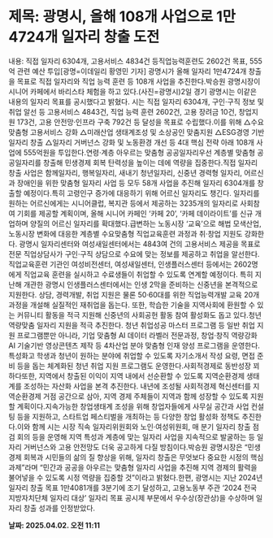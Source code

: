 # **제목: 광명시, 올해 108개 사업으로 1만4724개 일자리 창출 도전**

  내용: 직접 일자리 6304개, 고용서비스 4834건 등직업능력훈련도 2602건 목표, 555억 관련 예산 투입[광명=이데일리 황영민 기자] 광명시가 올해 일자리 1만4724개 창출을 목표로 직접 일자리와 직업 능력 훈련 등 108개 사업을 추진한다.박승원 광명시장이 시니어 카페에서 바리스타 체험을 하고 있다.(사진=광명시)2일 경기 광명시는 이같은 내용의 일자리 목표를 공시했다고 밝혔다. 시는 직접 일자리 6304개, 구인·구직 정보 및 취업 알선 등 고용서비스 4843건, 직업 능력 훈련 2602건, 고용 장려금 10건, 창업지원 173건, 고용 안전망·인프라 구축 792건 등 달성을 목표로 수립했다.이를 위해 △수요맞춤형 고용서비스 강화 △미래산업 생태계조성 및 소상공인 맞춤지원 △ESG경영 기반 일자리 창출 △일자리 거버넌스 강화 및 노동환경 개선 등 4대 핵심 전략 아래 108개 사업에 555억원을 투입한다.연령·계층 아우르는 맞춤형 공공일자리우선 계층별 맞춤형 공공일자리를 창출해 민생경제 회복 탄력성을 높이는 데에 역량을 집중한다.직접 일자리 창출 사업은 함께일자리, 행복일자리, 새내기 청년일자리, 신중년 경력형 일자리, 어르신과 장애인을 위한 맞춤형 일자리 사업 등 모두 58개 사업을 추진해 일자리 6304개를 창출할 예정이다.특히 고령인구 증가에 대응하기 위해 어르신 일자리도 챙긴다. 일자리를 원하는 어르신에게는 시니어클럽, 복지관 등에서 제공하는 3235개의 일자리로 사회참여 기회를 제공할 계획이며, 올해 시니어 카페인 ‘카페 20’, ‘카페 데이라이트’를 신규 개업하며 양질의 어르신 일자리를 확대했다.급변하는 노동시장 ‘교육’으로 해법 모색산업, 노동시장 변화에 대응한 계층별 수요맞춤형 직업교육훈련 과정과 취·창업 지원도 강화한다. 광명시 일자리센터와 여성새일센터에서는 4843여 건의 고용서비스 제공을 목표로 전문 직업상담사가 구인·구직 상담으로 수요에 맞는 정보를 제공하고 취업을 알선한다. 직업교육훈련 기관인 여성비전센터, 여성새일센터, 인생플러스센터 등에서는 2602명에게 직업교육 훈련을 실시하고 수료생들이 취업할 수 있도록 연계할 예정이다. 특히 지난해 개관한 광명시 인생플러스센터에서는 인생 2막을 준비하는 신중년을 본격적으로 지원한다. 상담, 경력개발, 취업 지원은 물론 50·60대를 위한 직업능력개발 교육 20개 과정을 개설해 실질적인 재취업을 돕는다. 또한, 학습한 기술을 지역사회에 환원할 수 있는 커뮤니티 활동을 적극 지원해 신중년의 사회공헌 활동 참여 활성화도 돕고 있다.청년 역량맞춤 일자리 지원을 적극 추진한다. 청년 취업성공 마스터 프로그램 등 일반 취업 지원 프로그램뿐만 아니라, 기업 맞춤형 AI 데이터 라벨러 전문과정, 창업·창직 역량강화 AI 기술기반 영상콘텐츠 제작 등 4차산업 분야 맞춤형 인재 양성 프로그램을 운영한다.특성화고 학생과 청년이 원하는 분야에 취업할 수 있도록 자기소개서 작성 요령, 면접 준비 등을 돕는 체계화된 청년 취업 지원 프로그램도 운영한다.사회적경제로 동반성장 꾀하다또한, 지역에서 창출된 이익이 지역 내에서 선순환할 수 있도록 지역순환경제 생태계를 조성하는 자산화 사업을 본격 추진한다. 내년에 조성될 사회적경제 혁신센터를 지역순환경제 거점 공간으로 삼아, 지역 경제 주체들이 지역과 함께 성장할 수 있도록 지원할 계획이다.지속가능한 창업생태계 조성을 위해 창업자들에게 사무실 공간과 사업 컨설팅 등을 지원하고, 스타트업 페스티벌을 개최하는 등 다양한 창업 활성화 정책도 추진한다.이와 함께 시는 시장 직속 일자리위원회와 노인·여성위원회, 매 분기 일자리 창출 점검 회의 등을 운영해 지역 특성과 계층에 맞는 일자리 사업을 지속적으로 발굴하는 등 일자리 거버넌스와 고용 안전망도 더욱 공고하게 다질 방침이다.박승원 광명시장은 “민생경제 회복과 시민들의 삶의 질 향상을 위해, 일자리 창출은 무엇보다 중요한 시정의 핵심 과제”라며 “민간과 공공을 아우르는 맞춤형 일자리 사업을 추진해 지역 경제의 활력을 불어넣을 수 있도록 시정 역량을 집중할 것”이라고 밝혔다.한편, 광명시는 지난 2024년 일자리 창출 목표 1만4081개를 3분기에 조기 달성하고, 고용노동부 주관 ‘2024 전국 지방자치단체 일자리 대상’ 일자리 목표 공시제 부문에서 우수상(장관상)을 수상하며 일자리 창출 성과를 인정받았다.

  **날짜: 2025.04.02. 오전 11:11**